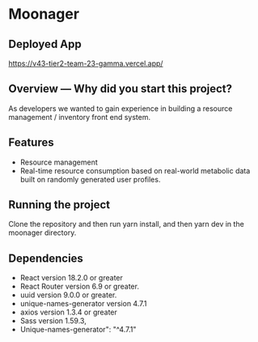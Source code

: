 # Moonager

## Deployed App

https://v43-tier2-team-23-gamma.vercel.app/

## Overview — Why did you start this project?

As developers we wanted to gain experience in building a resource management / inventory front end system.

## Features

- Resource management
- Real-time resource consumption based on real-world metabolic data built on randomly generated user profiles.

## Running the project

Clone the repository and then run yarn install, and then yarn dev in the moonager directory.

## Dependencies

- React version 18.2.0 or greater
- React Router version 6.9 or greater.
- uuid version 9.0.0 or greater.
- unique-names-generator version 4.7.1
- axios version 1.3.4 or greater
- Sass version 1.59.3,
- Unique-names-generator": "^4.7.1"
